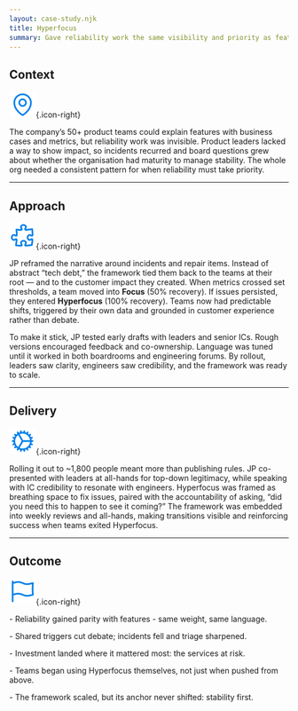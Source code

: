 ```yaml
---
layout: case-study.njk
title: Hyperfocus
summary: Gave reliability work the same visibility and priority as features, ending the cycle of recurring incidents across 50+ product teams. 
---
```


## Context

![Context](/assets/context.svg){.icon-right}

The company’s  50+ product teams could explain features with business cases and metrics, but reliability work was invisible. Product leaders lacked a way to show impact, so incidents recurred and board questions grew about whether the organisation had maturity to manage stability. The whole org needed a consistent pattern for when reliability must take priority.

---

## Approach

![Approach](/assets/approach.svg){.icon-right}

JP reframed the narrative around incidents and repair items. Instead of abstract “tech debt,” the framework tied them back to the teams at their root — and to the customer impact they created. When metrics crossed set thresholds, a team moved into **Focus** (50% recovery). If issues persisted, they entered **Hyperfocus** (100% recovery). Teams now had predictable shifts, triggered by their own data and grounded in customer experience rather than debate.

To make it stick, JP tested early drafts with leaders and senior ICs. Rough versions encouraged feedback and co-ownership. Language was tuned until it worked in both boardrooms and engineering forums. By rollout, leaders saw clarity, engineers saw credibility, and the framework was ready to scale.

---

## Delivery

![Delivery](/assets/delivery.svg){.icon-right}

Rolling it out to ~1,800 people meant more than publishing rules. JP co-presented with leaders at all-hands for top-down legitimacy, while speaking with IC credibility to resonate with engineers. Hyperfocus was framed as breathing space to fix issues, paired with the accountability of asking, “did you need this to happen to see it coming?” The framework was embedded into weekly reviews and all-hands, making transitions visible and reinforcing success when teams exited Hyperfocus.

---

## Outcome

![Delivery](/assets/outcome.svg){.icon-right}

\- Reliability gained parity with features - same weight, same language.

\- Shared triggers cut debate; incidents fell and triage sharpened.

\- Investment landed where it mattered most: the services at risk.

\- Teams began using Hyperfocus themselves, not just when pushed from above.

\- The framework scaled, but its anchor never shifted: stability first.
